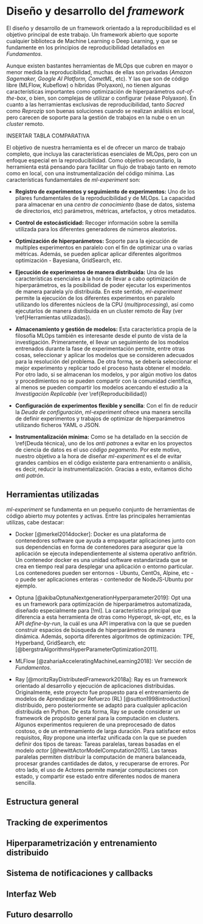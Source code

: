 # Diseño y desarrollo del *framework*

El diseño y desarrollo de un framework orientado a la reproducibilidad es el objetivo principal
de este trabajo. Un framework abierto que soporte cualquier biblioteca de Machine Learning o Deep Learning,
y que se fundamente en los principios de reproducibilidad detallados en *Fundamentos*.

Aunque existen bastantes herramientas de MLOps que cubren en mayor o menor medida la reproducibilidad,
muchas de ellas son privadas (*Amazon Sagemaker, Google AI Platform, CometML*, etc). Y las que son de
código libre (MLFlow, Kubeflow) o híbridas (Polyaxon), no tienen algunas características importantes
como optimización de hiperparámetros *out-of-the-box*, o bien, son complejas de utilizar o configurar (véase Polyaxon).
En cuanto a las herramientas exclusivas de reproducibilidad, tanto *Sacred* como *Reprozip* son buenas soluciones
cuando se realizan análisis en local, pero carecen de soporte para la gestión de trabajos en la nube o en un *cluster* remoto.

INSERTAR TABLA COMPARATIVA

El objetivo de nuestra herramienta es el de ofrecer un marco de trabajo completo, que incluya las características esenciales
de MLOps, pero con un enfoque especial en la reproducibilidad. Como objetivo secundario, la herramienta está pensando para
facilitar un flujo de trabajo tanto en remoto como en local, con una instrumentalización del código mínima. Las características
fundamentales de *ml-experiment* son:

- **Registro de experimentos y seguimiento de experimentos:** Uno de los pilares fundamentales de la reproducibilidad y de MLOps.
La capacidad para almacenar en una *centro de conocimiento* (base de datos, sistema de directorios, etc) parámetros, métricas, artefactos,
y otros metadatos.

- **Control de estocásticidad:** Recoger información sobre la semilla utilizada para los diferentes generadores de números aleatorios.

- **Optimización de hiperparámetros:** Soporte para la ejecución de multiples experimentos en paralelo con el fin de optimizar una
o varias métricas. Además, se pueden aplicar aplicar diferentes algoritmos optimización - Bayesiana, GridSearch, etc.

- **Ejecución de experimentos de manera distribuida:** Una de las características esenciales a la hora de llevar a cabo optimización
de hiperparámetros, es la posibilidad de poder ejecutar los experimentos de manera paralela y/o distribuida. En este sentido,
*ml-experiment* permite la ejecución de los diferentes experimentos en paralelo utilizando los diferentes núcleos de la CPU
(*multiprocessing*), así como ejecutarlos de manera distribuida en un cluster remoto de Ray (ver \ref{Herramientas utilizadas}).

- **Almacenamiento y gestión de modelos:** Esta característica propia de la filosofía MLOps también es interesante desde el punto
de vista de la investigación. Primeramente, el llevar un seguimiento de los modelos entrenados durante la fase de experimentación permite,
entre otras cosas, seleccionar y aplicar los modelos que se consideren adecuados para la resolución del problema. De otra forma, se debería
seleccionar el mejor experimento y replicar todo el proceso hasta obtener el modelo. Por otro lado, si se almacenan los modelos,
y por algún motivo los datos y procedimientos no se pueden compartir con la comunidad científica, al menos se pueden compartir los modelos
acercando el estudio a la *Investigación Replicable* (ver \ref{Reproducibilidad})

- **Configuración de experimentos flexible y sencilla**: Con el fin de reducir la *Deuda de configuración*, *ml-experiment*
ofrece una manera sencilla de definir experimentos y trabajos de optimizar de hiperparámetros utilizando ficheros 
YAML o JSON.

- **Instrumentalización mínima:** Como se ha detallado en la sección de \ref{Deuda técnica}, uno de los *anti patrones*
a evitar en los proyectos de ciencia de datos es el uso *código pegamento*. Por este motivo, nuestro objetivo a la hora
de diseñar *ml-experiment* es el de evitar grandes cambios en el código existente para entrenamiento o análisis,
es decir, reducir la instrumentalización. Gracias a esto, evitamos dicho *anti patrón*.


## Herramientas utilizadas

*ml-experiment* se fundamenta en un pequeño conjunto de herramientas de código abierto muy potentes y activas.
Entre las principales herramientas utilizas, cabe destacar:

- Docker [@merkel2014docker]:  Docker es una plataforma de contenedores software que ayuda a empaquetar aplicaciones
junto con sus dependencias en forma de contenedores para asegurar que la aplicación se ejecuta independientemente
al sistema operativo anfitrión. Un contenedor docker es una unidad software estandarizada que se crea en tiempo real para
desplegar una aplicación o entorno particular. Los contenedores pueden ser entornos - Ubuntu, CentOs, Alpine, etc - o
puede ser aplicaciones enteras - contenedor de NodeJS-Ubuntu por ejemplo.

- Optuna [@akibaOptunaNextgenerationHyperparameter2019]: Opt una es un framework para optimización de hiperparámetros automatizada,
diseñado especialmente para [!ml]. La característica principal que diferencia a esta herramienta de otras como Hyperopt, sk-opt, etc,
es la API *define-by-run*, la cuál es una API imperativa con la que se pueden construir espacios de búsqueda de hiperparámetros de
manera dinámica. Además, soporta diferentes algoritmos de optimización:
TPE, Hyperband, GridSearch, etc [@bergstraAlgorithmsHyperParameterOptimization2011].

- MLFlow [@zahariaAcceleratingMachineLearning2018]: Ver sección de *Fundamentos*.

- Ray [@moritzRayDistributedFramework2018a]: Ray es un framework orientado al desarrollo y ejecución de aplicaciones distribuidas.
Originalmente, este proyecto fue propuesto para el entrenamiento de modelos de Aprendizaje por Refuerzo (RL) [@sutton1998introduction]
distribuido, pero posteriormente se adaptó para cualquier aplicación distribuida en Python. De esta forma, Ray se puede considerar
un framework de propósito general para la computación en clusters. Algunos experimentos requieren de una preprocesado
de datos costoso, o de un entrenamiento de larga duración. Para satisfacer estos requisitos, *Ray* propone una interfaz
unificada con la que se pueden definir dos tipos de tareas: Tareas paralelas, tareas basadas en el modelo *actor* [@hewittActorModelComputation2015].
Las tareas paralelas permiten distribuir la computación de manera balanceada, procesar grandes cantidades de datos, y
recuperarse de errores. Por otro lado, el uso de Actores permite manejar computaciones con estado, y compartir ese estado entre diferentes
nodos de manera sencilla.


## Estructura general


## Tracking de experimentos


## Hiperparametrización y entrenamiento distribuido


## Sistema de notificaciones y callbacks


## Interfaz Web


## Futuro desarrollo
